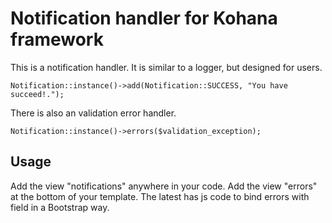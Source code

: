 # Notification handler for Kohana framework

This is a notification handler. It is similar to a logger, but designed for
users.

    Notification::instance()->add(Notification::SUCCESS, "You have succeed!.");

There is also an validation error handler.

    Notification::instance()->errors($validation_exception);

## Usage

Add the view "notifications" anywhere in your code. Add the view "errors" at the
bottom of your template. The latest has js code to bind errors with field in a
Bootstrap way.